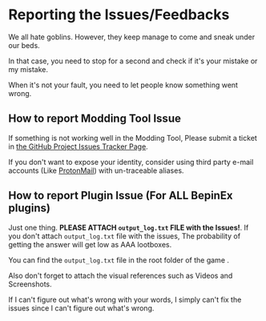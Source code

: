 # Reporting the Issues/Feedbacks

We all hate goblins. However, they keep manage to come and sneak under our beds.

In that case, you need to stop for a second and check if it's your mistake or my mistake.

When it's not your fault, you need to let people know something went wrong. 

## How to report Modding Tool Issue

If something is not working well in the Modding Tool, Please submit a ticket in [the GitHub Project Issues Tracker Page](https://github.com/IL-Modding-Tool/Modding-Tool-Unity-Package).

If you don't want to expose your identity, consider using third party e-mail accounts (Like [ProtonMail](https://protonmail.com)) with un-traceable aliases.

## How to report Plugin Issue (For ALL BepinEx plugins)

Just one thing. **PLEASE ATTACH `output_log.txt` FILE with the Issues!**. If you don't attach `output_log.txt` file with the issues, The probability of getting the answer will get low as AAA lootboxes.

You can find the `output_log.txt` file in the root folder of the game   .

Also don't forget to attach the visual references such as Videos and Screenshots.

If I can't figure out what's wrong with your words, I simply can't fix the issues since I can't figure out what's wrong.
